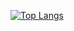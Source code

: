[![Top Langs](https://github-readme-stats.vercel.app/api/top-langs/?username=victorrschmidt&layout=compact&theme=onedark)](https://github.com/anuraghazra/github-readme-stats)
